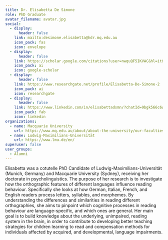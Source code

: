 ```yaml
---
title: Dr. Elisabetta De Simone
role: PhD Graduate
avatar_filename: avatar.jpg
social:
  - display:
      header: false
    link: mailto:desimone.elisabetta@hdr.mq.edu.au
    icon_pack: fas
    icon: envelope
  - display:
      header: false
    link: https://scholar.google.com/citations?user=nwquQF5IKVAC&hl=it&oi=ao
    icon_pack: ai
    icon: google-scholar
  - display:
      header: false
    link: https://www.researchgate.net/profile/Elisabetta-De-Simone-2
    icon_pack: ai
    icon: researchgate
  - display:
      header: false
    link: https://www.linkedin.com/in/elisabettadsmn/?chatId=9bgk566c6w2c&locale=en_US&msgOverlay=true
    icon_pack: fab
    icon: linkedin
organizations:
  - name: Macquarie University
    url: https://www.mq.edu.au/about/about-the-university/our-faculties/medicine-and-health-sciences/departments-and-centres/school-of-psychological-sciences
  - name: Ludwig-Maximilians-Universität
    url: https://www.lmu.de/en/
superuser: false
user_groups:
  - Alumni
---
```

Elisabetta was a cotutelle PhD Candidate of Ludwig-Maximilians-Universität (Munich, Germany) and Macquarie University (Sydney), receiving her doctorate in psycholinguistics. The purpose of her research is to investigate how the orthographic features of different languages influence reading behaviour. Specifically she looks at how German, Italian, French, and English readers process letters, syllables, and morphemes. By understanding the differences and similarities in reading different orthographies, she aims to pinpoint which cognitive processes in reading behaviour are language-specific, and which ones are general. Her main goal is to build knowledge about the underlying, unimpaired, reading system in the brain, in order to contribute to developing better teaching strategies for children learning to read and compensation methods for individuals affected by acquired, and developmental, language impairments.
